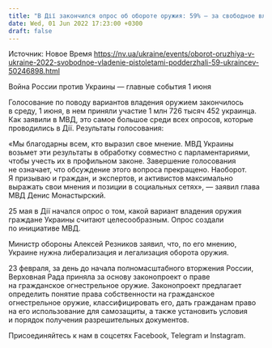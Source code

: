 ```yaml
---
title: "В Дії закончился опрос об обороте оружия: 59% — за свободное владение"
date: Wed, 01 Jun 2022 17:23:00 +0300
draft: false
---
```

Источник: Новое Время https://nv.ua/ukraine/events/oborot-oruzhiya-v-ukraine-2022-svobodnoe-vladenie-pistoletami-podderzhali-59-ukraincev-50246898.html


Война России против Украины — главные события 1 июня

 Голосование по поводу вариантов владения оружием закончилось в среду, 1 июня, в нем приняли участие 1 млн 726 тысяч 452 украинца. Как заявили в МВД, это самое большое среди всех опросов, которые проводились в Дії. Результаты голосования:

«Мы благодарны всем, кто выразил свое мнение. МВД Украины возьмет эти результаты в обработку совместно с парламентариями, чтобы учесть их в профильном законе. Завершение голосования не означает, что обсуждение этого вопроса прекращено. Наоборот. Я призываю и граждан, и экспертов, и активистов максимально выражать свои мнения и позиции в социальных сетях», — заявил глава МВД Денис Монастырский.

25 мая в Дії начался опрос о том, какой вариант владения оружия граждане Украины считают целесообразным. Опрос создали по инициативе МВД.

 Министр обороны Алексей Резников заявил, что, по его мнению, Украине нужна либерализация и легализация оборота оружия.

23 февраля, за день до начала полномасштабного вторжения России, Верховная Рада приняла за основу законопроект о праве на гражданское огнестрельное оружие. Законопроект предлагает определить понятие права собственности на гражданское огнестрельное оружие, классифицировать его, дать гражданам право на его использование для самозащиты, а также установить условия и порядок получения разрешительных документов.

Присоединяйтесь к нам в соцсетях Facebook, Telegram и Instagram.
